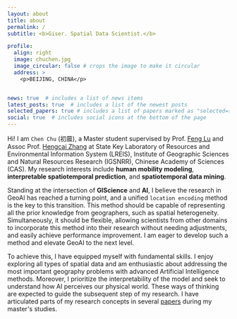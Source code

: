 ```yaml
---
layout: about
title: about
permalink: /
subtitle: <b>Giser. Spatial Data Scientist.</b>

profile:
  align: right
  image: chuchen.jpg
  image_circular: false # crops the image to make it circular
  address: >
    <p>BEIJING, CHINA</p>


news: true  # includes a list of news items
latest_posts: true  # includes a list of the newest posts
selected_papers: true # includes a list of papers marked as "selected={true}"
social: true  # includes social icons at the bottom of the page
---
```


Hi! I am `Chen Chu` (初晨), a Master student supervised by Prof. [Feng Lu](http://english.igsnrr.cas.cn/people/scientists/index_19010.html?json=http://www.igsnrr.cas.cn/sourcedb_igsnrr_cas/yw/scientists/En_sklreis/202012/t20201211_5815405.json) and Assoc Prof. [Hengcai Zhang](https://scholar.google.com/citations?user=ys6nhTMAAAAJ&hl=zh-CN&oi=ao) at State Key Laboratory of Resources and Environmental Information System (LREIS), Institute of Geographic Sciences and Natural Resources Research (IGSNRR), Chinese Academy of Sciences (CAS). My research interests include **human mobility modeling**, **interpretable spatiotemporal prediction**, and **spatiotemporal data mining**.

Standing at the intersection of <b>GIScience</b> and <b>AI</b>, I believe the research in GeoAI has reached a turning point, and a unified `location encoding` method is the key to this transition. This method should be capable of representing all the prior knowledge from geographers, such as spatial heterogeneity. Simultaneously, it should be flexible, allowing scientists from other domains to incorporate this method into their research without needing adjustments, and easily achieve performance improvement. I am eager to develop such a method and elevate GeoAI to the next level.

To achieve this, I have equipped myself with fundamental skills. I enjoy exploring all types of spatial data and am enthusiastic about addressing the most important geography problems with advanced Artificial Intelligence methods.  Moreover, I prioritize the interpretability of the model and seek to understand how AI perceives our physical world. These ways of thinking are expected to guide the subsequent step of my research. I have articulated parts of my research concepts in several [papers](https://chuchen2017.github.io/publications/) during my master's studies.

